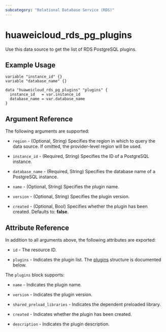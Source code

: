 ```yaml
---
subcategory: "Relational Database Service (RDS)"
---
```


# huaweicloud_rds_pg_plugins

Use this data source to get the list of RDS PostgreSQL plugins.

## Example Usage

```hcl
variable "instance_id" {}
variable "database_name" {}

data "huaweicloud_rds_pg_plugins" "plugins" {
  instance_id   = var.instance_id
  database_name = var.database_name
}
```

## Argument Reference

The following arguments are supported:

* `region` - (Optional, String) Specifies the region in which to query the data source.
  If omitted, the provider-level region will be used.

* `instance_id` - (Required, String) Specifies the ID of a PostgreSQL instance.

* `database_name` - (Required, String) Specifies the database name of a PostgreSQL instance.

* `name` - (Optional, String) Specifies the plugin name.

* `version` - (Optional, String) Specifies the plugin version.

* `created` - (Optional, Bool) Specifies whether the plugin has been created. Defaults to: **false**.

## Attribute Reference

In addition to all arguments above, the following attributes are exported:

* `id` - The resource ID.

* `plugins` - Indicates the plugin list.
  The [plugins](#PgPlugins_Plugin) structure is documented below.

<a name="PgPlugins_Plugin"></a>
The `plugins` block supports:

* `name` - Indicates the plugin name.

* `version` - Indicates the plugin version.

* `shared_preload_libraries` - Indicates the dependent preloaded library.

* `created` - Indicates whether the plugin has been created.

* `description` - Indicates the plugin description.
